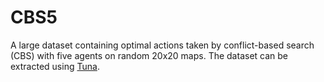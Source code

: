 # CBS5

A large dataset containing optimal actions taken by conflict-based search (CBS) with five agents on random 20x20 maps. The dataset can be extracted using [Tuna](). 
